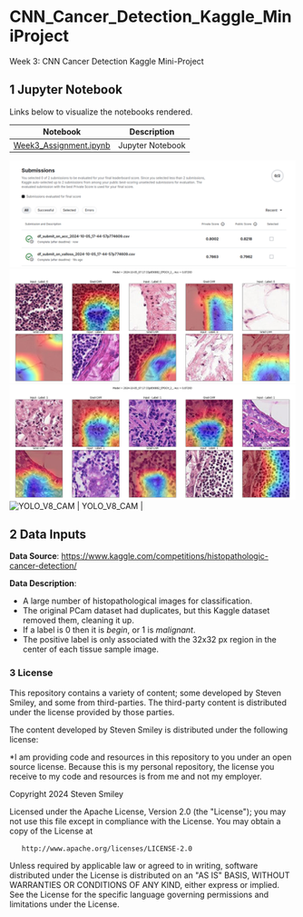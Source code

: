 # CNN_Cancer_Detection_Kaggle_MiniProject
Week 3: CNN Cancer Detection Kaggle Mini-Project

## 1 Jupyter Notebook<a class="anchor" id="1"></a>
Links below to visualize the notebooks rendered.

| Notebook | Description |
|--------------------------------------------------------------------------------------------------------------|-------------------------------------------------------------------------------------------------------------------------------------------------------------------|
| [Week3_Assignment.ipynb](https://nbviewer.org/github/stevensmiley1989/CNN_Cancer_Detection_Kaggle_MiniProject/blob/main/Week3_Assignment.ipynb) | Jupyter Notebook |
![Kaggle Results](https://github.com/stevensmiley1989/CNN_Cancer_Detection_Kaggle_MiniProject/blob/main/Screenshot%20from%202024-10-05%2018-50-45.png)
![0](https://github.com/stevensmiley1989/CNN_Cancer_Detection_Kaggle_MiniProject/blob/main/2024-10-05_07%3A17%3A33p856882_EPOCH_2__SUBSET_GRAD_CAM.jpg)
![0](https://github.com/stevensmiley1989/CNN_Cancer_Detection_Kaggle_MiniProject/blob/main/2024-10-05_07%3A17%3A33p856882_EPOCH_2__SUBSET_GRAD_CAM_1.jpg)
![YOLO_V8_CAM](https://github.com/stevensmiley1989/YOLO-V8-CAM) | YOLO_V8_CAM |
## 2 Data Inputs <a class="anchor" id="2"></a>
**Data Source**: https://www.kaggle.com/competitions/histopathologic-cancer-detection/

**Data Description**: 
* A large number of histopathological images for classification.  
* The original PCam dataset had duplicates, but this Kaggle dataset removed them, cleaning it up.  
* If a label is 0 then it is *begin*, or 1 is *malignant*.  
* The positive label is only associated with the 32x32 px region in the center of each tissue sample image.  

### 3 License <a class="anchor" id="6"></a>

This repository contains a variety of content; some developed by Steven Smiley, and some from third-parties.  The third-party content is distributed under the license provided by those parties.

The content developed by Steven Smiley is distributed under the following license:

*I am providing code and resources in this repository to you under an open source license.  Because this is my personal repository, the license you receive to my code and resources is from me and not my employer. 

   Copyright 2024 Steven Smiley

   Licensed under the Apache License, Version 2.0 (the "License");
   you may not use this file except in compliance with the License.
   You may obtain a copy of the License at

       http://www.apache.org/licenses/LICENSE-2.0

   Unless required by applicable law or agreed to in writing, software
   distributed under the License is distributed on an "AS IS" BASIS,
   WITHOUT WARRANTIES OR CONDITIONS OF ANY KIND, either express or implied.
   See the License for the specific language governing permissions and
   limitations under the License.
   
